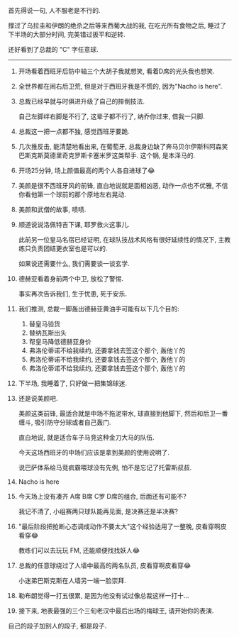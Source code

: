 首先得说一句, 人不服老是不行的.

撑过了乌拉圭和伊朗的绝杀之后等来西葡大战的我,  在吃光所有食物之后, 睡过了下半场的大部分时间, 完美错过扳平和逆转.

还好看到了总裁的 "C" 字任意球.

---

1. 开场看着西班牙后防中轴三个大胡子我就想笑, 看着D席的光头我也想笑.

2. 全世界都在闹右后卫荒, 但是对于西班牙我是不慌的, 因为"Nacho is here".

3. 总裁已经早就与时俱进升级了自己的摔倒技法.

   自己左脚绊右脚是不行了, 这辈子都不行了, 纳乔你过来, 借我一只脚.

4. 总裁这一把一点都不独, 感觉西班牙要跪.

5. 几次推反击, 能清楚地看出来, 在葡萄牙, 总裁身边缺了奔马贝尔伊斯科阿森笑巴斯克斯莫德里奇克罗斯卡塞米罗这类帮手. 这个锅, 是本泽马的.

6. 开场25分钟, 场上颜值最高的两个人各自进球了😂

7. 美颜是很不西班牙风的前锋, 直白地说就是面相凶恶, 动作一点也不优雅, 不信你看他第一个球前的那个原地左右晃动.

8. 美颜和武僧的故事, 啧啧.

9. 顺道说说洛佩特吉下课,  耶罗救火这事儿.

   此前另一位皇马名宿已经证明, 在球队技战术风格有很好延续性的情况下, 主教练只负责团结更衣室也是可以的.

   如果说还需要什么, 我们需要谈一谈玄学.

10. 德赫亚看着身前两个中卫, 放松了警惕. 

    事实再次告诉我们, 生于忧患, 死于安乐.

11. 我们推测, 总裁一脚轰出德赫亚黄油手可能有以下几个目的:

    1. 替皇马验货
    2. 替纳瓦斯出头
    3. 帮皇马降低德赫亚身价
    4. 弗洛伦蒂诺不给我续约, 还要拿钱去签这个那个, 轰他丫的
    5. 弗洛伦蒂诺不给我续约, 还要拿钱去签这个那个, 轰他丫的
    6. 弗洛伦蒂诺不给我续约, 还要拿钱去签这个那个, 轰他丫的

12. 下半场, 我睡着了, 只好做一把集锦球迷.

13. 还是说美颜吧.

    美颜这类前锋, 最适合就是中场不拖泥带水, 球直接到他脚下, 然后和后卫一番缠斗, 吸引防守分球或者自己轰门.

    直白地说, 就是适合车子马竞这种金刀大马的队伍.

    今天这场西班牙的中场们应该是拿到美颜的使用说明了.

    说巴萨体系给马竞疯霸喂球没有先例, 怕不是忘记了托雷斯叔叔.

14. Nacho is here

15. 今天场上没有凑齐 A席 B席 C罗 D席的组合, 后面还有可能不? 

    我记不清了, 小组赛两只球队能再见面, 是决赛还是半决赛?

16. "最后阶段把抢断心态调成动作不要太大"这个经验适用了一整晚, 皮看穿啊皮看穿😂

    教练们可以去玩玩 FM, 还能顺便找找妖人😂

17. 总裁的任意球绕过了人墙中最高的两名队员, 皮看穿啊皮看穿😂

    小迷弟巴斯克斯在人墙另一端一脸崇拜.

18. 勒布朗觉得一打五很累, 是因为他没有试过像总裁这样一打十...

19. 接下来, 地表最强的三个三旬老汉中最后出场的梅球王, 请开始你的表演.



自己的段子加别人的段子, 都是段子.